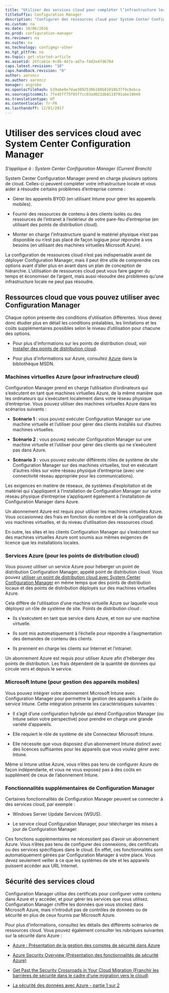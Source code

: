 ```yaml
---
title: "Utiliser des services cloud pour compléter l’infrastructure locale"
titleSuffix: Configuration Manager
description: "Configurer des ressources cloud pour System Center Configuration Manager afin de compléter votre infrastructure locale."
ms.custom: na
ms.date: 10/06/2016
ms.prod: configuration-manager
ms.reviewer: na
ms.suite: na
ms.technology: configmgr-other
ms.tgt_pltfrm: na
ms.topic: get-started-article
ms.assetid: 24fca61e-9cdb-447a-ad7a-f4d2e4fd6704
caps.latest.revision: "10"
caps.handback.revision: "0"
author: aaroncz
ms.author: aaroncz
manager: angrobe
ms.openlocfilehash: b39a6e0e7dae3092530b180b81010b37f9c8ebca
ms.sourcegitcommit: 7fe45ff75f05f7cc03ad021db8119791abe18049
ms.translationtype: HT
ms.contentlocale: fr-FR
ms.lasthandoff: 12/01/2017
---
```

# <a name="use-cloud-services-with-system-center-configuration-manager"></a>Utiliser des services cloud avec System Center Configuration Manager

*S’applique à : System Center Configuration Manager (Current Branch)*

System Center Configuration Manager prend en charge plusieurs options de cloud. Celles-ci peuvent compléter votre infrastructure locale et vous aider à résoudre certains problèmes d’entreprise comme :  

-   Gérer les appareils BYOD (en utilisant Intune pour gérer les appareils mobiles).  

-   Fournir des ressources de contenu à des clients isolés ou des ressources de l’intranet à l’extérieur de votre pare-feu d’entreprise (en utilisant des points de distribution cloud).  

-   Monter en charge l’infrastructure quand le matériel physique n’est pas disponible ou n’est pas placé de façon logique pour répondre à vos besoins (en utilisant des machines virtuelles Microsoft Azure).  

La configuration de ressources cloud n’est pas indispensable avant de déployer Configuration Manager, mais il peut être utile de comprendre ces options avant d’aller plus en avant dans un plan de conception de hiérarchie. L’utilisation de ressources cloud peut vous faire gagner du temps et économiser de l’argent, mais aussi résoudre des problèmes qu’une infrastructure locale ne peut pas résoudre.  

## <a name="cloud-based-resources-you-can-use-with-configuration-manager"></a>Ressources cloud que vous pouvez utiliser avec Configuration Manager  
 Chaque option présente des conditions d’utilisation différentes. Vous devez donc étudier plus en détail les conditions préalables, les limitations et les coûts supplémentaires possibles selon le niveau d’utilisation pour chacune des options.  

-   Pour plus d'informations sur les points de distribution cloud, voir [Installer des points de distribution cloud](/sccm/core/servers/deploy/configure/install-cloud-based-distribution-points-in-microsoft-azure).

-   Pour plus d’informations sur Azure, consultez [Azure](http://go.microsoft.com/fwlink/p/?LinkId=262965) dans la bibliothèque MSDN.  

### <a name="azure-virtual-machines-for-cloud-based-infrastructure"></a>Machines virtuelles Azure (pour infrastructure cloud)  
 Configuration Manager prend en charge l’utilisation d’ordinateurs qui s’exécutent en tant que machines virtuelles Azure, de la même manière que les ordinateurs qui s’exécutent localement dans votre réseau physique d’entreprise. Vous pouvez utiliser des machines virtuelles Azure dans les scénarios suivants :  

-   **Scénario 1** : vous pouvez exécuter Configuration Manager sur une machine virtuelle et l’utiliser pour gérer des clients installés sur d’autres machines virtuelles.  

-   **Scénario 2** : vous pouvez exécuter Configuration Manager sur une machine virtuelle et l’utiliser pour gérer des clients qui ne s’exécutent pas dans Azure.  

-   **Scénario 3** : vous pouvez exécuter différents rôles de système de site Configuration Manager sur des machines virtuelles, tout en exécutant d’autres rôles sur votre réseau physique d’entreprise (avec une connectivité réseau appropriée pour les communications).  

Les exigences en matière de réseaux, de systèmes d’exploitation et de matériel qui s’appliquent à l’installation de Configuration Manager sur votre réseau physique d’entreprise s’appliquent également à l’installation de Configuration Manager dans Azure.  

Un abonnement Azure est requis pour utiliser les machines virtuelles Azure. Vous occasionnez des frais en fonction du nombre et de la configuration de vos machines virtuelles, et du niveau d’utilisation des ressources cloud.  

En outre, les sites et les clients Configuration Manager qui s’exécutent sur des machines virtuelles Azure sont soumis aux mêmes exigences de licence que les installations locales.  

### <a name="azure-services-for-cloud-based-distribution-points"></a>Services Azure (pour les points de distribution cloud)  
 Vous pouvez utiliser un service Azure pour héberger un point de distribution Configuration Manager, appelé point de distribution cloud. Vous pouvez [utiliser un point de distribution cloud avec System Center Configuration Manager](../../core/plan-design/hierarchy/use-a-cloud-based-distribution-point.md) en même temps que des points de distribution locaux et des points de distribution déployés sur des machines virtuelles Azure.  

 Cela diffère de l’utilisation d’une machine virtuelle Azure sur laquelle vous déployez un rôle de système de site. Points de distribution cloud :  

-   Ils s’exécutent en tant que service dans Azure, et non sur une machine virtuelle.  

-   Ils sont mis automatiquement à l’échelle pour répondre à l’augmentation des demandes de contenu des clients.  

-   Ils prennent en charge les clients sur Internet et l’intranet.  

Un abonnement Azure est requis pour utiliser Azure afin d’héberger des points de distribution. Les frais dépendent de la quantité de données qui circule vers et depuis le service.  

### <a name="microsoft-intune-for-mobile-device-management"></a>Microsoft Intune (pour gestion des appareils mobiles)  
 Vous pouvez intégrer votre abonnement Microsoft Intune avec Configuration Manager pour permettre la gestion des appareils à l’aide du service Intune. Cette intégration présente les caractéristiques suivantes :  

-   Il s’agit d’une configuration hybride qui étend Configuration Manager (ou Intune selon votre perspective) pour prendre en charge une grande variété d’appareils.  

-   Elle requiert le rôle de système de site Connecteur Microsoft Intune.  

-   Elle nécessite que vous disposiez d’un abonnement Intune distinct avec des licences suffisantes pour les appareils que vous voulez gérer avec Intune.  

Même si Intune utilise Azure, vous n’êtes pas tenu de configurer Azure de façon indépendante, et vous ne vous exposez pas à des coûts en supplément de ceux de l’abonnement Intune.  

### <a name="additional-configuration-manager-capabilities"></a>Fonctionnalités supplémentaires de Configuration Manager  
 Certaines fonctionnalités de Configuration Manager peuvent se connecter à des services cloud, par exemple :  

-   Windows Server Update Services (WSUS).  

-   Le service cloud Configuration Manager, pour télécharger les mises à jour de Configuration Manager.  

Ces fonctions supplémentaires ne nécessitent pas d’avoir un abonnement Azure. Vous n’êtes pas tenu de configurer des connexions, des certificats ou des services spécifiques dans le cloud. En effet, ces fonctionnalités sont automatiquement gérées par Configuration Manager à votre place. Vous devez seulement veiller à ce que les systèmes de site et les appareils puissent accéder aux URL Internet.  

##  <a name="BKMK_CloudSec"></a> Sécurité des services cloud  
 Configuration Manager utilise des certificats pour configurer votre contenu dans Azure et y accéder, et pour gérer les services que vous utilisez. Configuration Manager chiffre les données que vous stockez dans Microsoft Azure, mais n’introduit pas de contrôles de données ou de sécurité en plus de ceux fournis par Microsoft Azure.  

 Pour plus d’informations, consultez les détails des différents scénarios de ressources cloud. Vous pouvez également consulter les rubriques suivantes sur la sécurité dans Azure :  

-   [Azure : Présentation de la gestion des comptes de sécurité dans Azure](http://go.microsoft.com/fwlink/p/?LinkId=262968)  

-   [Azure Security Overview (Présentation des fonctionnalités de sécurité Azure)](http://go.microsoft.com/fwlink/p/?LinkId=262970)  

-   [Get Past the Security Crossroads in Your Cloud Migration (Franchir les barrières de sécurité dans le cadre d'une migration vers le cloud)](http://go.microsoft.com/fwlink/p/?LinkId=262971)  

-   [La sécurité des données avec Azure - partie 1 sur 2](http://go.microsoft.com/fwlink/p/?LinkId=262974)  
